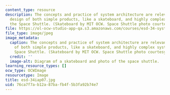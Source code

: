 ```yaml
---
content_type: resource
description: The concepts and practice of system architecture are relevant to the
  design of both simple products, like a skateboard, and highly complex systems, like
  the Space Shuttle. (Skateboard by MIT OCW. Space Shuttle photo courtesy of NASA.)
file: https://ol-ocw-studio-app-qa.s3.amazonaws.com/courses/esd-34-system-architecture-january-iap-2007/76ca7f7ab12a87bafb4f5b3fa92b74e7_esd-34iap07.jpg
file_type: image/jpeg
image_metadata:
  caption: The concepts and practice of system architecture are relevant to the design
    of both simple products, like a skateboard, and highly complex systems, like the
    Space Shuttle. (Skateboard by MIT OCW. Space Shuttle photo courtesy of [NASA](http://www.nasa.gov/).)
  credit: ''
  image-alt: Diagram of a skateboard and photo of the space shuttle.
learning_resource_types: []
ocw_type: OCWImage
resourcetype: Image
title: esd-34iap07.jpg
uid: 76ca7f7a-b12a-87ba-fb4f-5b3fa92b74e7
---
```

